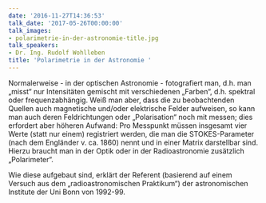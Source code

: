 ```yaml
---
date: '2016-11-27T14:36:53'
talk_date: '2017-05-26T00:00:00'
talk_images:
- polarimetrie-in-der-astronomie-title.jpg
talk_speakers:
- Dr. Ing. Rudolf Wohlleben
title: 'Polarimetrie in der Astronomie '
---
```

Normalerweise - in der optischen Astronomie - fotografiert man, d.h. man „misst“ nur Intensitäten gemischt mit verschiedenen „Farben“, d.h. spektral oder frequenzabhängig. Weiß man aber, dass die zu beobachtenden Quellen auch magnetische und/oder elektrische Felder aufweisen, so kann man auch deren Feldrichtungen oder „Polarisation“ noch mit messen; dies erfordert aber höheren Aufwand: Pro Messpunkt müssen insgesamt vier Werte (statt nur einem) registriert werden, die man die STOKES-Parameter (nach dem Engländer v. ca. 1860) nennt und in einer Matrix darstellbar sind. Hierzu braucht man in der Optik oder in der Radioastronomie zusätzlich „Polarimeter“.

Wie diese aufgebaut sind, erklärt der Referent (basierend auf einem Versuch aus dem „radioastronomischen Praktikum“) der astronomischen Institute der Uni Bonn von 1992-99.

